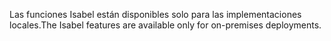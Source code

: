 <span data-ttu-id="37fa5-101">Las funciones Isabel están disponibles solo para las implementaciones locales.</span><span class="sxs-lookup"><span data-stu-id="37fa5-101">The Isabel features are available only for on-premises deployments.</span></span>